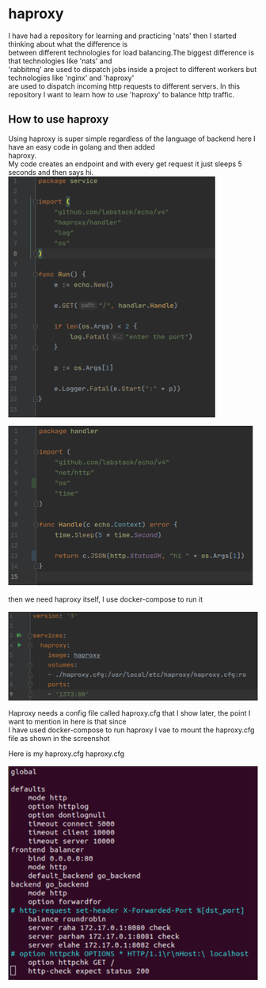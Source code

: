 # haproxy
I have had a repository for learning and practicing 'nats' then I started thinking about what the difference is<br/>
between different technologies for load balancing.The biggest difference is that technologies like 'nats' and<br/>
'rabbitmq' are used to dispatch jobs inside a project to different workers but technologies like 'nginx' and 'haproxy'<br/>
are used to dispatch incoming http requests to different servers.
In this repository I want to learn how to use 'haproxy' to balance http traffic.

## How to use haproxy
Using haproxy is super simple regardless of the language of backend here I have an easy code in golang and then added <br/>
haproxy.<br/>
My code creates an endpoint and with every get request it just sleeps 5 seconds and then says hi.<br/>
![](image/echo.png)

![](image/handler.png)<br/><br/>
then we need haproxy itself, I use docker-compose to run it<br/><br/>
![](image/docker-compose.png)

Haproxy needs a config file called haproxy.cfg that I show later, the point I want to mention in here is that since<br/>
I have used docker-compose to run haproxy I vae to mount the haproxy.cfg file as shown in the screenshot

Here is my haproxy.cfg haproxy.cfg<br/><br/>
![](image/haproxy.png)